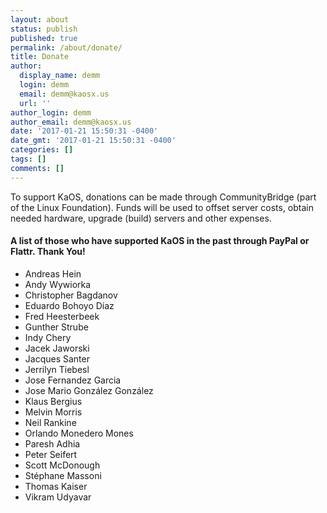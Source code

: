 ```yaml
---
layout: about
status: publish
published: true
permalink: /about/donate/
title: Donate
author:
  display_name: demm
  login: demm
  email: demm@kaosx.us
  url: ''
author_login: demm
author_email: demm@kaosx.us
date: '2017-01-21 15:50:31 -0400'
date_gmt: '2017-01-21 15:50:31 -0400'
categories: []
tags: []
comments: []
---
```


To support KaOS, donations can be made through CommunityBridge (part of the Linux Foundation). Funds will be used to offset server costs, obtain needed hardware, upgrade (build) servers and other expenses.

#### A list of those who have supported KaOS in the past through PayPal or Flattr. Thank You!
<div class="container">
    <div class="Donors">
        <ul>
            <li>Andreas Hein</li>
            <li>Andy Wywiorka</li>
            <li>Christopher Bagdanov</li>
            <li>Eduardo Bohoyo Díaz</li>
            <li>Fred Heesterbeek</li>
            <li>Gunther Strube</li>
            <li>Indy Chery</li>
            <li>Jacek Jaworski</li>
            <li>Jacques Santer</li>
            <li>Jerrilyn Tiebesl</li>
            <li>Jose Fernandez Garcia</li>
            <li>Jose Mario González González</li>
            <li>Klaus Bergius</li>
            <li>Melvin Morris</li>
            <li>Neil Rankine</li>
            <li>Orlando Monedero Mones</li>
            <li>Paresh Adhia</li>
            <li>Peter Seifert</li>
            <li>Scott McDonough</li>
            <li>Stéphane Massoni</li>
            <li>Thomas Kaiser</li>
            <li>Vikram Udyavar</li>
        </ul>
    </div>
</div>

